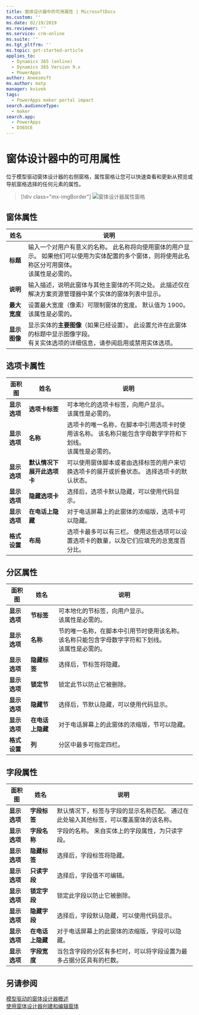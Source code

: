 ```yaml
---
title: 窗体设计器中的可用属性 | MicrosoftDocs
ms.custom: ''
ms.date: 02/19/2019
ms.reviewer: ''
ms.service: crm-online
ms.suite: ''
ms.tgt_pltfrm: ''
ms.topic: get-started-article
applies_to:
  - Dynamics 365 (online)
  - Dynamics 365 Version 9.x
  - PowerApps
author: Aneesmsft
ms.author: matp
manager: kvivek
tags:
  - PowerApps maker portal impact
search.audienceType:
  - maker
search.app:
  - PowerApps
  - D365CE
---
```


# <a name="properties-available-in-the-form-designer"></a>窗体设计器中的可用属性

位于模型驱动窗体设计器的右侧窗格，属性窗格让您可以快速查看和更新从预览或导航窗格选择的任何元素的属性。 

> [!div class="mx-imgBorder"] 
> ![](media/form-designer-property-pane.png "窗体设计器属性窗格")

## <a name="form-properties"></a>窗体属性


|姓名  |说明  |
|---------|---------|
|**标题**     | 输入一个对用户有意义的名称。 此名称将向使用窗体的用户显示。 如果他们可以使用为实体配置的多个窗体，则将使用此名称区分可用窗体。 <br /> 该属性是必需的。        |
|**说明**     |  输入描述，说明此窗体与其他主窗体的不同之处。 此描述仅在解决方案资源管理器中某个实体的窗体列表中显示。        |
|**最大宽度**     | 设置最大宽度（像素）可限制窗体的宽度。 默认值为 1900。 <br /> 该属性是必需的。       |
|**显示图像**      | 显示实体的**主要图像**（如果已经设置）。 此设置允许在此窗体的标题中显示图像字段。 <br /> 有关实体选项的详细信息，请参阅启用或禁用实体选项。         |


## <a name="tab-properties"></a>选项卡属性

|面积图   |姓名  |说明  |
|---------|---------|---------|
|**显示选项**      | **选项卡标签**      | 可本地化的选项卡标签，向用户显示。 <br /> 该属性是必需的。         |
| **显示选项**      |  **名称**     |  选项卡的唯一名称，在脚本中引用选项卡时使用该名称。 该名称只能包含字母数字字符和下划线。 <br />该属性是必需的。      |
| **显示选项**      |  **默认情况下展开此选项卡**      |  可以使用窗体脚本或者由选择标签的用户来切换选项卡的展开或折叠状态。 选择选项卡的默认状态。       |
| **显示选项**      | **隐藏选项卡**     | 选择后，选项卡默认隐藏，可以使用代码显示。       |
| **显示选项**      | **在电话上隐藏**     |  对于电话屏幕上的此窗体的浓缩版，选项卡可以隐藏。     |
| **格式设置**   | **布局**     |  选项卡最多可以有三栏。 使用这些选项可以设置选项卡的数量，以及它们应填充的总宽度百分比。      |

## <a name="section-properties"></a>分区属性


|面积图   |姓名  |说明  |
|---------|---------|---------|
|**显示选项**      | **节标签**    | 可本地化的节标签，向用户显示。 <br /> 该属性是必需的。      |
|**显示选项**      | **名称**    | 节的唯一名称，在脚本中引用节时使用该名称。 该名称只能包含字母数字字符和下划线。 <br /> 该属性是必需的。        |
|**显示选项**      | **隐藏标签**   |  选择后，节标签将隐藏。  |
|**显示选项**      | **锁定节**    | 锁定此节以防止它被删除。      |
|**显示选项**      | **隐藏节**     | 选择后，节默认隐藏，可以使用代码显示。      |
|**显示选项**      | **在电话上隐藏**     |  对于电话屏幕上的此窗体的浓缩版，节可以隐藏。     |
|**格式设置**     |  **列**    |  分区中最多可指定四栏。      |

## <a name="field-properties"></a>字段属性


|面积图  |姓名  |说明  |
|---------|---------|---------|
|**显示选项**     | **字段标签**    | 默认情况下，标签与字段的显示名称匹配。 通过在此处输入其他标签，可以覆盖窗体的该名称。       |
|**显示选项**     |  **字段名称**    | 字段的名称。 来自实体上的字段属性，为只读字段。     |
|**显示选项**     | **隐藏标签**     | 选择后，字段标签将隐藏。      |
|**显示选项**     | **只读字段**    | 选择后，字段值不可编辑。      |
|**显示选项**     |  **锁定字段**   |  锁定此字段以防止它被删除。     |
|**显示选项**     |  **隐藏字段**     | 选择后，字段默认隐藏，可以使用代码显示。      |
|**显示选项**     |  **在电话上隐藏**    | 对于电话屏幕上的此窗体的浓缩版，字段可以隐藏。         |
|**显示选项**     | **字段宽度**      |  当包含字段的分区有多栏时，可以将字段设置为最多占据分区具有的栏数。       |


## <a name="see-also"></a>另请参阅
[模型驱动的窗体设计器概述](form-designer-overview.md) <br />
[使用窗体设计器创建和编辑窗体](create-and-edit-forms.md)
